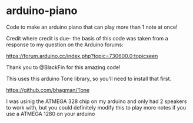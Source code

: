 # arduino-piano
Code to make an arduino piano that can play more than 1 note at once!

Credit where credit is due- the basis of this code was taken from a response to my question on the Arduino forums:

https://forum.arduino.cc/index.php?topic=730600.0;topicseen

Thank you to @BlackFin for this amazing code!

This uses this arduino Tone library, so you'll need to install that first. 

https://github.com/bhagman/Tone

I was usinig the ATMEGA 328 chip on my arduino and only had 2 speakers to work with, but you could definitely modify this to play more notes if you use a ATMEGA 1280 on your arduino
